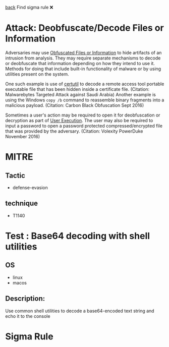 
[back](../index.md)
Find sigma rule :x: 

# Attack: Deobfuscate/Decode Files or Information 

Adversaries may use [Obfuscated Files or Information](https://attack.mitre.org/techniques/T1027) to hide artifacts of an intrusion from analysis. They may require separate mechanisms to decode or deobfuscate that information depending on how they intend to use it. Methods for doing that include built-in functionality of malware or by using utilities present on the system.

One such example is use of [certutil](https://attack.mitre.org/software/S0160) to decode a remote access tool portable executable file that has been hidden inside a certificate file. (Citation: Malwarebytes Targeted Attack against Saudi Arabia) Another example is using the Windows <code>copy /b</code> command to reassemble binary fragments into a malicious payload. (Citation: Carbon Black Obfuscation Sept 2016)

Sometimes a user's action may be required to open it for deobfuscation or decryption as part of [User Execution](https://attack.mitre.org/techniques/T1204). The user may also be required to input a password to open a password protected compressed/encrypted file that was provided by the adversary. (Citation: Volexity PowerDuke November 2016)

# MITRE
## Tactic
  - defense-evasion


## technique
  - T1140


# Test : Base64 decoding with shell utilities
## OS
  - linux
  - macos


## Description:
Use common shell utilities to decode a base64-encoded text string and echo it to the console


# Sigma Rule

